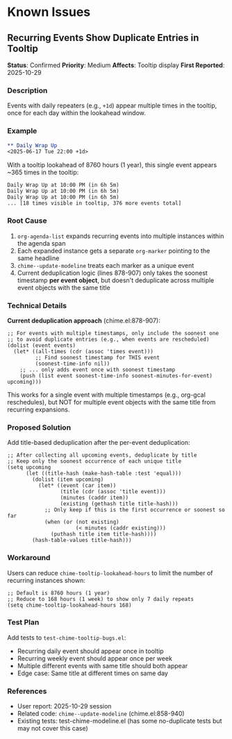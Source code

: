 # Known Issues

## Recurring Events Show Duplicate Entries in Tooltip

**Status**: Confirmed
**Priority**: Medium
**Affects**: Tooltip display
**First Reported**: 2025-10-29

### Description

Events with daily repeaters (e.g., `+1d`) appear multiple times in the tooltip, once for each day within the lookahead window.

### Example

```org
** Daily Wrap Up
<2025-06-17 Tue 22:00 +1d>
```

With a tooltip lookahead of 8760 hours (1 year), this single event appears ~365 times in the tooltip:

```
Daily Wrap Up at 10:00 PM (in 6h 5m)
Daily Wrap Up at 10:00 PM (in 6h 5m)
Daily Wrap Up at 10:00 PM (in 6h 5m)
... [18 times visible in tooltip, 376 more events total]
```

### Root Cause

1. `org-agenda-list` expands recurring events into multiple instances within the agenda span
2. Each expanded instance gets a separate `org-marker` pointing to the same headline
3. `chime--update-modeline` treats each marker as a unique event
4. Current deduplication logic (lines 878-907) only takes the soonest timestamp **per event object**, but doesn't deduplicate across multiple event objects with the same title

### Technical Details

**Current deduplication approach** (chime.el:878-907):
```elisp
;; For events with multiple timestamps, only include the soonest one
;; to avoid duplicate entries (e.g., when events are rescheduled)
(dolist (event events)
  (let* ((all-times (cdr (assoc 'times event)))
         ;; Find soonest timestamp for THIS event
         (soonest-time-info nil))
    ;; ... only adds event once with soonest timestamp
    (push (list event soonest-time-info soonest-minutes-for-event) upcoming)))
```

This works for a single event with multiple timestamps (e.g., org-gcal reschedules), but NOT for multiple event objects with the same title from recurring expansions.

### Proposed Solution

Add title-based deduplication after the per-event deduplication:

```elisp
;; After collecting all upcoming events, deduplicate by title
;; Keep only the soonest occurrence of each unique title
(setq upcoming
      (let ((title-hash (make-hash-table :test 'equal)))
        (dolist (item upcoming)
          (let* ((event (car item))
                 (title (cdr (assoc 'title event)))
                 (minutes (caddr item))
                 (existing (gethash title title-hash)))
            ;; Only keep if this is the first occurrence or soonest so far
            (when (or (not existing)
                      (< minutes (caddr existing)))
              (puthash title item title-hash))))
        (hash-table-values title-hash)))
```

### Workaround

Users can reduce `chime-tooltip-lookahead-hours` to limit the number of recurring instances shown:

```elisp
;; Default is 8760 hours (1 year)
;; Reduce to 168 hours (1 week) to show only 7 daily repeats
(setq chime-tooltip-lookahead-hours 168)
```

### Test Plan

Add tests to `test-chime-tooltip-bugs.el`:
- Recurring daily event should appear once in tooltip
- Recurring weekly event should appear once per week
- Multiple different events with same title should both appear
- Edge case: Same title at different times on same day

### References

- User report: 2025-10-29 session
- Related code: `chime--update-modeline` (chime.el:858-940)
- Existing tests: test-chime-modeline.el (has some no-duplicate tests but may not cover this case)
